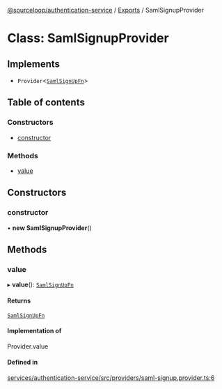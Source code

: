 [@sourceloop/authentication-service](../README.md) / [Exports](../modules.md) / SamlSignupProvider

# Class: SamlSignupProvider

## Implements

- `Provider`<[`SamlSignUpFn`](../modules.md#samlsignupfn)\>

## Table of contents

### Constructors

- [constructor](SamlSignupProvider.md#constructor)

### Methods

- [value](SamlSignupProvider.md#value)

## Constructors

### constructor

• **new SamlSignupProvider**()

## Methods

### value

▸ **value**(): [`SamlSignUpFn`](../modules.md#samlsignupfn)

#### Returns

[`SamlSignUpFn`](../modules.md#samlsignupfn)

#### Implementation of

Provider.value

#### Defined in

[services/authentication-service/src/providers/saml-signup.provider.ts:6](https://github.com/sourcefuse/loopback4-microservice-catalog/blob/00e854d46/services/authentication-service/src/providers/saml-signup.provider.ts#L6)
